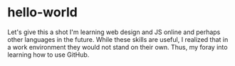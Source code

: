 # hello-world
Let's give this a shot
I'm learning web design and JS online and perhaps other languages in the future. 
While these skills are useful, I realized that in a work environment they would not stand on their own. Thus, my foray into learning how to use GitHub.
